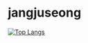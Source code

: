 # jangjuseong

[![Top Langs](https://github-readme-stats.vercel.app/api/top-langs/?username=jangjuseong&layout=compact&theme=holi)](https://github.com/anuraghazra/github-readme-stats)<br/>
